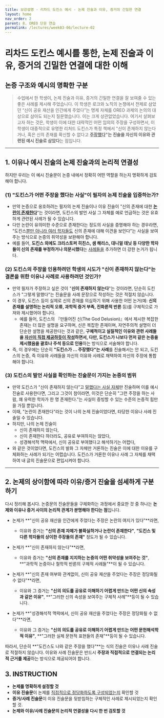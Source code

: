 ```yaml
---
title: 보강설명 - 리차드 도킨스 예시 - 논제 진술과 이유, 증거의 긴밀한 연결
layout: home
nav_order: 2
parent: 8. OREO 단문 연습
permalink: /lectures/week03-06/lecture-02
---
```


# 리차드 도킨스 예시를 통한, 논제 진술과 이유, 증거의 긴밀한 연결에 대한 이해

## **논증 구조와 예시의 명확한 구분**

> 수업에서 한 학생이, 논제 진술과 이유, 증거의 긴밀한 연결을 잘 보여줄 수 있는 좋은 사례를 제시해 주었습니다. 이 학생은 로크와 노직의 논쟁에서 전제로 삼았던 “신이 공유 재산을 인간에게 주었다”는 명제 자체를 OREO 과제의 논의의 대상으로 삼아도 되는지 질문했습니다. 이는 크게 상관없었습니다. 여기서 살펴보고자 하는 것은, 학생이 이에 대한 대략적인 어떤 임의의 주장을 구성하면서, 이 학생이 대중적으로 유명한 리처드 도킨스가 특정 책에서 "신이 존재하지 않는다거나, 혹은 신의 존재를 확신할 수 없다고 **<ins>주장했다</ins>"는 진술을 자신의 이유와 관련된 예시 진술로 삼았다**는 점입니다.

---

## 1. 이유나 예시 진술의 논제 진술과의 논리적 연결성 

하지만 우리는 이 예시 진술문이 논증 내에서 정확히 어떤 역할을 하는지 명확하게 검토해야 합니다.  

### **(1) "도킨스가 어떤 주장을 했다는 사실"이 필자의 논제 진술을 입증하는가?**  
- 만약 논증으로 옹호하려는 필자의 논제 진술이나 이유 진술이 "신의 존재에 대한 <ins>**논란이 존재한다**</ins>"는 것이라면, 도킨스의 발언 사실 그 자체를 예로 언급하는 것은 유효하게 관련된 사례가 될 수 있습니다.  
- 다만 논란이 유의미한 수준으로 존재한다는 정도의 사실을 증명해야 하는 경우라면, "도킨스<ins>뿐만 아니라 여러 학자들도</ins> 신의 존재에 대해 이견을 보인다"는 사실을 보여주는 방식으로 논증의 취약성을 보완해야 합니다.  
- 예를 들어, **도킨스 외에도 크리스토퍼 히친스, 샘 해리스, 대니얼 데닛 등 다양한 학자들이 신의 존재를 부정하거나 의문시했다**는 <ins>사례들을</ins> 추가하면 더 강한 논거가 됩니다.  

### **(2) 도킨스의 주장을 인용하려던 학생의 시도가 "신이 존재하지 않는다"는 결론을 위한 이유나 사례로 사용하려던 것인가?**  
- 만약 필자가 주장하고 싶은 것이 "**신이 존재하지 않는다**"는 것이라면, 단순히 도킨스가 "그렇게 말했다"는 진술문을 사례 문장으로 작성하는 것은 적절치 않습니다.  
- 이 경우, 도킨스 등이 실제로 신의 존재를 의심하기 위해 사용한 어떤 논거(예: **신의 존재를 설명하는 논리적 오류, 과학적 증거 부족, 진화론적 반론** 등)를 구체적으로 가져와 제시했어야 합니다.  
  - 예를 들어, 도킨스의 『만들어진 신(The God Delusion)』에서 제시한 복잡한 존재는 더 많은 설명을 요구하며, 신은 복잡한 존재이며, 자연주의적 설명이 더 단순한 설명을 제공한다는 것과 같은, **구체적이고 실질적인 이유와 관련 사례들을 <ins>자신이 직접 제공하듯이 작성</ins>하면서, 다만, 도킨스가 나보다 먼저 같은 논증을 제시했음을 괄호나 주석 등으로 인용**하는 방식으로 서술해야 합니다.  
- 즉, 이 경우에는 단순히 **"도킨스가 ... 주장했다"는 사례**를 진술해서는 안 되고, 도킨스의 논증, 즉 이유와 사례들을 자신의 이유와 사례로 채택하여 자신의 주장에 통합해야 합니다.

### **(3) 도킨스의 발언 사실을 확인하는 진술문이 가지는 논증의 범위**
- 만약 도킨스가 "신이 존재하지 않는다"고 <ins>말했다는 사실 자체</ins>만 진술하며 이를 예시 진술로 사용한다면, 그리고 그것이 참이라면, 이것은 단순히 "그런 주장을 하는 사람, 꽤 유력한 학자가 한 명 존재한다."는 사실이 증빙할 수 있는 수준의 논증적 힘만을 가질 뿐입니다.  
- 이때, "논란이 존재한다"라는 것이 나의 논제 진술이었다면, 타당한 이유나 사례 진술일 수 있습니다.
- 하지만, 나의 논제 진술이
  - 신이 존재하지 않는다,
  - 신이 존재한다 하더라도, 공유로 부여하지는 않았다,
  - 성경해석적 맥락에서, 신이 공유로 부여했다고 해석하기는 어렵다,
- 와 같은 것이었다면, 도킨스의 발화 그 자체만 거론하는 진술은 이에 대한 이유를 구체화하는 사례가 되기는 어렵습니다. 도킨스가 거론한 이유나 사례 그 자체를 채택하여 내 글의 진술문으로 편입시켜야 합니다.

---

## 2. 논제의 상이함에 따라 이유/증거 진술을 섬세하게 구분하기

다시 정리해 봅시다. 논증문의 진술문들을 구체화하는 과정에서 중요한 것 중 하나는 **논제와 이유나 증거 사이의 논리적 관계가 분명해야 한다는 점**입니다.  

- 논제가 **"신이 공유 재산을 인간에게 주었다는 주장은 논란의 여지가 있다"**라면,  
  - 이유와 증거는 **"신의 존재 자체가 불확실하거나 논란이 존재한다"**, **"도킨스 및 다른 학자들의 상이한 주장들의 존재"** 정도가 될 수 있습니다.  

- 논제가 **"신이 존재하지 않는다"**라면,  
  - 이유와 증거는 **"신의 존재를 지지하는 논증의 어떤 취약성을 보여주는 것"**, **"과학적 논증이나 철학적 반론의 구체적 사례들"**이 될 수 있습니다. 

- 논제가 **"신의 존재 여부와 관계없이, 신이 공유 재산을 주었다는 주장은 정당화될 수 없다"**라면,  
  - 이유와 그 증거는 **"신의 의도를 공유로 이해하기 어렵게 만드는 어떤 신의 속성과 같은 이유"**, **"그러한 신의 속성을 보여주는 구체적 사례"**등이 될 수 있습니다.  

- 논제가 **"성경해석적 맥락에서, 신이 공유 재산을 주었다는 주장은 정당화될 수 없다"**라면,  
  - 이유와 그 증거는 **"신의 의도를 공유로 이해하기 어렵게 만드는 어떤 문헌해석학적 이유"**, **"그러한 실제 문헌적 표현들의 존재"**등이 될 수 있습니다.  

따라서, 단순히 **"도킨스도 나와 같은 주장을 했다"**는 식의 진술은 이유나 사례 진술로 적절하지 않습니다. 이유와 사례 진술문은 반드시 **주장과 직접적으로 연결되는 논리적 근거를 제공**하는 방식으로 제공되어야 합니다.  


## 3. INSTRUCTION

- **논제를 명확하게 설정할 것**  
- **이유 진술문**이 논제를 <ins>직접적으로 정당화하도록 구성되었는지</ins> 확인할 것  
- **증거/사례 진술문**이 이유 진술문을 뒷받침하는 구체적인 사례로 제시되었는지 확인할 것. 
- **논제와 이유/사례 진술문의 논리적 연결성을 다시 한 번 검토할 것**  
